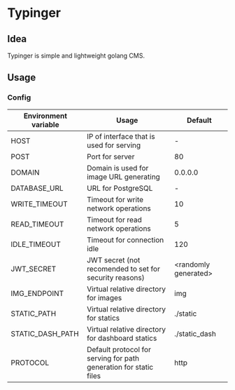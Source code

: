 # Typinger

## Idea
Typinger is simple and lightweight golang CMS.

## Usage
### Config
| Environment variable | Usage                                                             | Default                    |
| -------------------- | ----------------------------------------------------------------- | -------------------------- |
| HOST                 | IP of interface that is used for serving                          | -                          |
| POST                 | Port for server                                                   | 80                         |
| DOMAIN               | Domain is used for image URL generating                           | 0.0.0.0                    |
| DATABASE_URL         | URL for PostgreSQL                                                | -                          |
| WRITE_TIMEOUT        | Timeout for write network operations                              | 10                         |
| READ_TIMEOUT         | Timeout for read network operations                               | 5                          |
| IDLE_TIMEOUT         | Timeout for connection idle                                       | 120                        |
| JWT_SECRET           | JWT secret (not recomended to set for security reasons)           | &lt;randomly generated&gt; |
| IMG_ENDPOINT         | Virtual relative directory for images                             | img                        |
| STATIC_PATH          | Virtual relative directory for statics                            | ./static                   |
| STATIC_DASH_PATH     | Virtual relative directory for dashboard statics                  | ./static_dash              |
| PROTOCOL             | Default protocol for serving for path generation for static files | http                       |